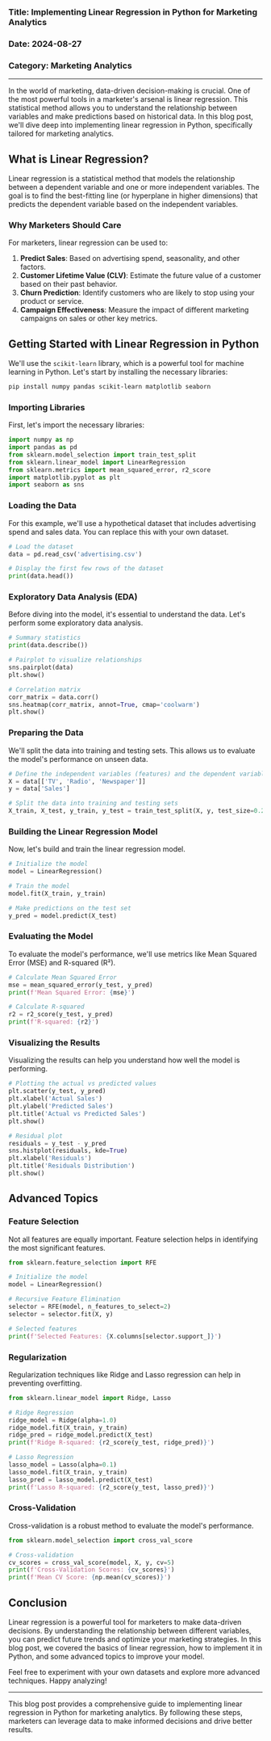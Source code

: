 ### Title: Implementing Linear Regression in Python for Marketing Analytics
### Date: 2024-08-27
### Category: Marketing Analytics

---

In the world of marketing, data-driven decision-making is crucial. One of the most powerful tools in a marketer's arsenal is linear regression. This statistical method allows you to understand the relationship between variables and make predictions based on historical data. In this blog post, we'll dive deep into implementing linear regression in Python, specifically tailored for marketing analytics.

## What is Linear Regression?

Linear regression is a statistical method that models the relationship between a dependent variable and one or more independent variables. The goal is to find the best-fitting line (or hyperplane in higher dimensions) that predicts the dependent variable based on the independent variables.

### Why Marketers Should Care

For marketers, linear regression can be used to:

1. **Predict Sales**: Based on advertising spend, seasonality, and other factors.
2. **Customer Lifetime Value (CLV)**: Estimate the future value of a customer based on their past behavior.
3. **Churn Prediction**: Identify customers who are likely to stop using your product or service.
4. **Campaign Effectiveness**: Measure the impact of different marketing campaigns on sales or other key metrics.

## Getting Started with Linear Regression in Python

We'll use the `scikit-learn` library, which is a powerful tool for machine learning in Python. Let's start by installing the necessary libraries:

```bash
pip install numpy pandas scikit-learn matplotlib seaborn
```

### Importing Libraries

First, let's import the necessary libraries:

```python
import numpy as np
import pandas as pd
from sklearn.model_selection import train_test_split
from sklearn.linear_model import LinearRegression
from sklearn.metrics import mean_squared_error, r2_score
import matplotlib.pyplot as plt
import seaborn as sns
```

### Loading the Data

For this example, we'll use a hypothetical dataset that includes advertising spend and sales data. You can replace this with your own dataset.

```python
# Load the dataset
data = pd.read_csv('advertising.csv')

# Display the first few rows of the dataset
print(data.head())
```

### Exploratory Data Analysis (EDA)

Before diving into the model, it's essential to understand the data. Let's perform some exploratory data analysis.

```python
# Summary statistics
print(data.describe())

# Pairplot to visualize relationships
sns.pairplot(data)
plt.show()

# Correlation matrix
corr_matrix = data.corr()
sns.heatmap(corr_matrix, annot=True, cmap='coolwarm')
plt.show()
```

### Preparing the Data

We'll split the data into training and testing sets. This allows us to evaluate the model's performance on unseen data.

```python
# Define the independent variables (features) and the dependent variable (target)
X = data[['TV', 'Radio', 'Newspaper']]
y = data['Sales']

# Split the data into training and testing sets
X_train, X_test, y_train, y_test = train_test_split(X, y, test_size=0.2, random_state=42)
```

### Building the Linear Regression Model

Now, let's build and train the linear regression model.

```python
# Initialize the model
model = LinearRegression()

# Train the model
model.fit(X_train, y_train)

# Make predictions on the test set
y_pred = model.predict(X_test)
```

### Evaluating the Model

To evaluate the model's performance, we'll use metrics like Mean Squared Error (MSE) and R-squared (R²).

```python
# Calculate Mean Squared Error
mse = mean_squared_error(y_test, y_pred)
print(f'Mean Squared Error: {mse}')

# Calculate R-squared
r2 = r2_score(y_test, y_pred)
print(f'R-squared: {r2}')
```

### Visualizing the Results

Visualizing the results can help you understand how well the model is performing.

```python
# Plotting the actual vs predicted values
plt.scatter(y_test, y_pred)
plt.xlabel('Actual Sales')
plt.ylabel('Predicted Sales')
plt.title('Actual vs Predicted Sales')
plt.show()

# Residual plot
residuals = y_test - y_pred
sns.histplot(residuals, kde=True)
plt.xlabel('Residuals')
plt.title('Residuals Distribution')
plt.show()
```

## Advanced Topics

### Feature Selection

Not all features are equally important. Feature selection helps in identifying the most significant features.

```python
from sklearn.feature_selection import RFE

# Initialize the model
model = LinearRegression()

# Recursive Feature Elimination
selector = RFE(model, n_features_to_select=2)
selector = selector.fit(X, y)

# Selected features
print(f'Selected Features: {X.columns[selector.support_]}')
```

### Regularization

Regularization techniques like Ridge and Lasso regression can help in preventing overfitting.

```python
from sklearn.linear_model import Ridge, Lasso

# Ridge Regression
ridge_model = Ridge(alpha=1.0)
ridge_model.fit(X_train, y_train)
ridge_pred = ridge_model.predict(X_test)
print(f'Ridge R-squared: {r2_score(y_test, ridge_pred)}')

# Lasso Regression
lasso_model = Lasso(alpha=0.1)
lasso_model.fit(X_train, y_train)
lasso_pred = lasso_model.predict(X_test)
print(f'Lasso R-squared: {r2_score(y_test, lasso_pred)}')
```

### Cross-Validation

Cross-validation is a robust method to evaluate the model's performance.

```python
from sklearn.model_selection import cross_val_score

# Cross-validation
cv_scores = cross_val_score(model, X, y, cv=5)
print(f'Cross-Validation Scores: {cv_scores}')
print(f'Mean CV Score: {np.mean(cv_scores)}')
```

## Conclusion

Linear regression is a powerful tool for marketers to make data-driven decisions. By understanding the relationship between different variables, you can predict future trends and optimize your marketing strategies. In this blog post, we covered the basics of linear regression, how to implement it in Python, and some advanced topics to improve your model.

Feel free to experiment with your own datasets and explore more advanced techniques. Happy analyzing!

---

This blog post provides a comprehensive guide to implementing linear regression in Python for marketing analytics. By following these steps, marketers can leverage data to make informed decisions and drive better results.
